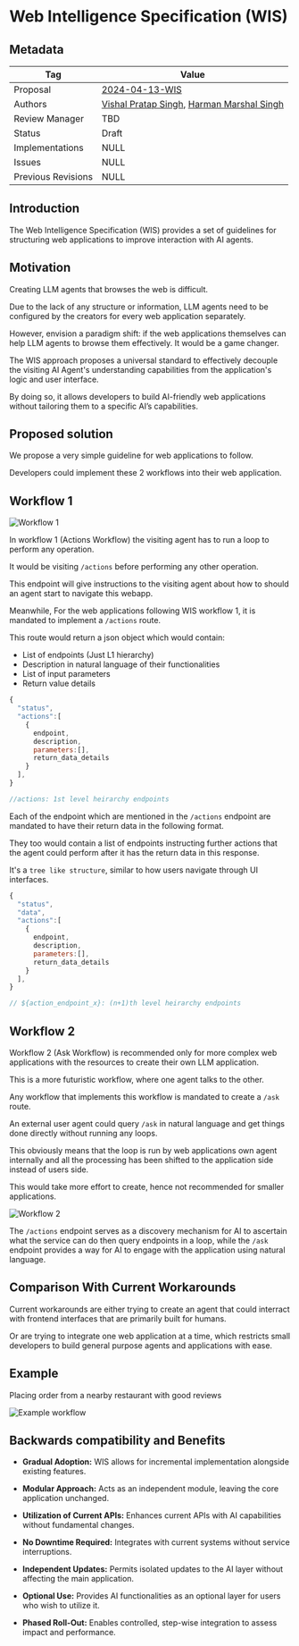 # Web Intelligence Specification (WIS)

## Metadata

| Tag                | Value                                                                                                           |
| ------------------ | --------------------------------------------------------------------------------------------------------------- |
| Proposal           | [2024-04-13-WIS](https://github.com/vishalvibes/wis)                                                            |
| Authors            | [Vishal Pratap Singh](https://github.com/vishalvibes), [Harman Marshal Singh](https://github.com/marshalharman) |
| Review Manager     | TBD                                                                                                             |
| Status             | Draft                                                                                                           |
| Implementations    | NULL                                                                                                            |
| Issues             | NULL                                                                                                            |
| Previous Revisions | NULL                                                                                                            |

## Introduction

The Web Intelligence Specification (WIS) provides a set of guidelines for structuring web applications to improve interaction with AI agents.

## Motivation

Creating LLM agents that browses the web is difficult.

Due to the lack of any structure or information, LLM agents need to be configured by the creators for every web application separately.

However, envision a paradigm shift: if the web applications themselves can help LLM agents to browse them effectively. It would be a game changer.

The WIS approach proposes a universal standard to effectively decouple the visiting AI Agent's understanding capabilities from the application's logic and user interface.

By doing so, it allows developers to build AI-friendly web applications without tailoring them to a specific AI’s capabilities.

## Proposed solution

We propose a very simple guideline for web applications to follow.

Developers could implement these 2 workflows into their web application.

## Workflow 1

![Workflow 1](https://i.imgur.com/ujH7AlD.png)

In workflow 1 (Actions Workflow) the visiting agent has to run a loop to perform any operation.

It would be visiting `/actions` before performing any other operation.

This endpoint will give instructions to the visiting agent about how to should an agent start to navigate this webapp.

Meanwhile, For the web applications following WIS workflow 1, it is mandated to implement a `/actions` route.

This route would return a json object which would contain:

- List of endpoints (Just L1 hierarchy)
- Description in natural language of their functionalities
- List of input parameters
- Return value details

```javascript
{
  "status",
  "actions":[
    {
      endpoint,
      description,
      parameters:[],
      return_data_details
    }
  ],
}

//actions: 1st level heirarchy endpoints
```

Each of the endpoint which are mentioned in the `/actions` endpoint are mandated to have their return data in the following format.

They too would contain a list of endpoints instructing further actions that the agent could perform after it has the return data in this response.

It's a `tree like structure`, similar to how users navigate through UI interfaces.

```javascript
{
  "status",
  "data",
  "actions":[
    {
      endpoint,
      description,
      parameters:[],
      return_data_details
    }
  ],
}

// ${action_endpoint_x}: (n+1)th level heirarchy endpoints
```

## Workflow 2

Workflow 2 (Ask Workflow) is recommended only for more complex web applications with the resources to create their own LLM application.

This is a more futuristic workflow, where one agent talks to the other.

Any workflow that implements this workflow is mandated to create a `/ask` route.

An external user agent could query `/ask` in natural language and get things done directly without running any loops.

This obviously means that the loop is run by web applications own agent internally and all the processing has been shifted to the application side instead of users side.

This would take more effort to create, hence not recommended for smaller applications.

![Workflow 2](https://i.imgur.com/D3OkqTq.png)

The `/actions` endpoint serves as a discovery mechanism for AI to ascertain what the service can do then query endpoints in a loop, while the `/ask` endpoint provides a way for AI to engage with the application using natural language.

## Comparison With Current Workarounds

Current workarounds are either trying to create an agent that could interract with frontend interfaces that are primarily built for humans.

Or are trying to integrate one web application at a time, which restricts small developers to build general purpose agents and applications with ease.

## Example

Placing order from a nearby restaurant with good reviews

![Example workflow](https://i.imgur.com/gop8TtU.png)

## Backwards compatibility and Benefits

- **Gradual Adoption:** WIS allows for incremental implementation alongside existing features.

- **Modular Approach:** Acts as an independent module, leaving the core application unchanged.

- **Utilization of Current APIs:** Enhances current APIs with AI capabilities without fundamental changes.

- **No Downtime Required:** Integrates with current systems without service interruptions.

- **Independent Updates:** Permits isolated updates to the AI layer without affecting the main application.

- **Optional Use:** Provides AI functionalities as an optional layer for users who wish to utilize it.

- **Phased Roll-Out:** Enables controlled, step-wise integration to assess impact and performance.
